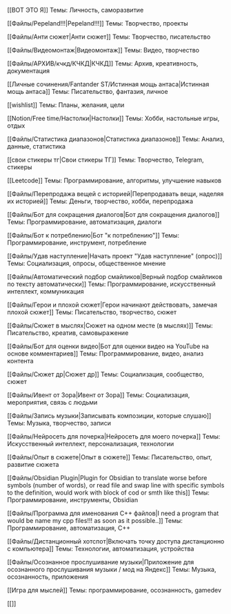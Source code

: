 [[ВОТ ЭТО Я]]
Темы: Личность, саморазвитие

[[Файлы/Pepeland!!!|Pepeland!!!]]
Темы: Творчество, проекты

[[Файлы/Анти сюжет|Анти сюжет]]
Темы: Творчество, писательство

[[Файлы/Видеомонтаж|Видеомонтаж]]
Темы: Видео, творчество

[[Файлы/АРХИВ/кчкд/КЧКД|КЧКД]]
Темы: Архив, креативность, документация

[[Личные сочинения/Fantander ST/Истинная мощь антаса|Истинная мощь антаса]]
Темы: Писательство, фантазия, личное

[[wishlist]]
Темы: Планы, желания, цели

[[Notion/Free time/Настолки|Настолки]]
Темы: Хобби, настольные игры, отдых

[[Файлы/Статистика диапазонов|Статистика диапазонов]]
Темы: Анализ, данные, статистика

[[свои стикеры тг|Свои стикеры ТГ]]
Темы: Творчество, Telegram, стикеры

[[Leetcode]]
Темы: Программирование, алгоритмы, улучшение навыков

[[Файлы/Перепродажа вещей с историей|Перепродавать вещи, наделяя их историей]]
Темы: Деньги, творчество, хобби, перепродажа

[[Файлы/Бот для сокращения диалогов|Бот для сокращения диалогов]]
Темы: Программирование, автоматизация, диалоги

[[Файлы/Бот к потреблению|Бот "к потреблению"]]
Темы: Программирование, инструмент, потребление

[[Файлы/Удав наступление|Начать проект "Удав наступление" (опрос)]]
Темы: Социализация, опросы, общественное мнение

[[Файлы/Автоматический подбор смайликов|Верный подбор смайликов по тексту автоматически]]
Темы: Программирование, искусственный интеллект, коммуникация

[[Файлы/Герои и плохой сюжет|Герои начинают действовать, замечая плохой сюжет]]
Темы: Писательство, творчество, сюжет

[[Файлы/Сюжет в мыслях|Сюжет на одном месте (в мыслях)]]
Темы: Писательство, креатив, самовыражение

[[Файлы/Бот для оценки видео|Бот для оценки видео на YouTube на основе комментариев]]
Темы: Программирование, видео, анализ контента

[[Файлы/Сюжет др|Сюжет др]]
Темы: Социализация, сообщество, сюжет

[[Файлы/Ивент от Зора|Ивент от Зора]]
Темы: Социализация, мероприятия, связь с людьми

[[Файлы/Запись музыки|Записывать композиции, которые слушаю]]
Темы: Музыка, творчество, записи

[[Файлы/Нейросеть для почерка|Нейросеть для моего почерка]]
Темы: Искусственный интеллект, персонализация, технологии

[[Файлы/Опыт в сюжете|Опыт в сюжете]]
Темы: Писательство, опыт, развитие сюжета

[[Файлы/Obsidian Plugin|Plugin for Obsidian to translate worse before symbols (number of words), or read file and swap line with specific symbols to the definition, would work with block of cod or smth like this]]
Темы: Программирование, инструменты, Obsidian

[[Файлы/Программа для именования C++ файлов|I need a program that would be name my cpp files!!! as soon as it possible..]]
Темы: Программирование, автоматизация, C++

[[Файлы/Дистанционный хотспот|Включать точку доступа дистанционно с компьютера]]
Темы: Технологии, автоматизация, устройства

[[Файлы/Осознанное прослушивание музыки|Приложение для осознанного прослушивания музыки / мод на Яндекс]]
Темы: Музыка, осознанность, приложения

[[Игра для мыслей]]
Темы: программирование, осознанность, gamedev

[[]]

